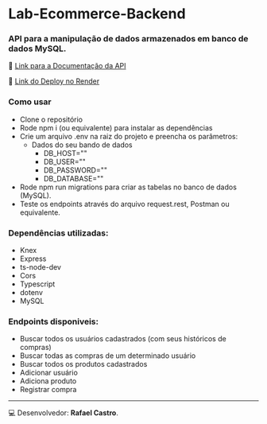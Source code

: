 # Lab-Ecommerce-Backend

### API para a manipulação de dados armazenados em banco de dados MySQL.

:green_book: [Link para a Documentação da API](https://documenter.getpostman.com/view/22376211/2s8Yt1tpoR)

:satellite: [Link do Deploy no Render](https://lab-ecommerce-backend.onrender.com)

### Como usar
- Clone o repositório
- Rode npm i (ou equivalente) para instalar as dependências
- Crie um arquivo .env na raiz do projeto e preencha os parâmetros:
    - Dados do seu bando de dados
        - DB_HOST=""
        - DB_USER=""
        - DB_PASSWORD=""
        - DB_DATABASE=""
- Rode npm run migrations para criar as tabelas no banco de dados (MySQL).
- Teste os endpoints através do arquivo request.rest, Postman ou equivalente.

### Dependências utilizadas:
* Knex
* Express
* ts-node-dev
* Cors
* Typescript
* dotenv
* MySQL

### Endpoints disponiveis:
- Buscar todos os usuários cadastrados (com seus históricos de compras)
- Buscar todas as compras de um determinado usuário
- Buscar todos os produtos cadastrados
- Adicionar usuário
- Adiciona produto
- Registrar compra

---

💻 Desenvolvedor: **Rafael Castro**.
